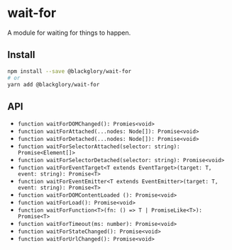 # wait-for
A module for waiting for things to happen.

## Install

```sh
npm install --save @blackglory/wait-for
# or
yarn add @blackglory/wait-for
```

## API

- `function waitForDOMChanged(): Promies<void>`
- `function waitForAttached(...nodes: Node[]): Promise<void>`
- `function waitForDetached(...nodes: Node[]): Promise<void>`
- `function waitForSelectorAttached(selector: string): Promise<Element[]>`
- `function waitForSelectorDetached(selector: string): Promise<void>`
- `function waitForEventTarget<T extends EventTarget>(target: T, event: string): Promise<T>`
- `function waitForEventEmitter<T extends EventEmitter>(target: T, event: string): Promise<T>`
- `function waitForDOMContentLoaded (): Promise<void>`
- `function waitForLoad(): Promise<void>`
- `function waitForFunction<T>(fn: () => T | PromiseLike<T>): Promise<T>`
- `function waitForTimeout(ms: number): Promise<void>`
- `function waitForStateChanged(): Promise<void>`
- `function waitForUrlChanged(): Promise<void>`
